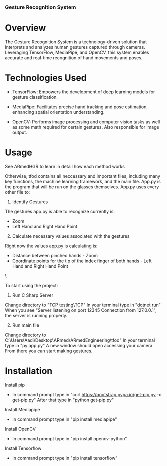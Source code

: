 ### Gesture Recognition System

# Overview

The Gesture Recognition System is a technology-driven solution that interprets and analyzes human gestures captured through cameras. Leveraging TensorFlow, MediaPipe, and OpenCV, this system enables accurate and real-time recognition of hand movements and poses.

# Technologies Used

- TensorFlow: Empowers the development of deep learning models for gesture classification.

- MediaPipe: Facilitates precise hand tracking and pose estimation, enhancing spatial orientation understanding.

- OpenCV: Performs image processing and computer vision tasks as well as some math required for certain gestures. Also responsible for image output.

# Usage

See ARmedHGR to learn in detail how each method works

Otherwise, tfod contains all neccessary and important files, including many key functions, the machine learning framework, and the main file.
App.py is the program that will be run on the glasses themselves. App.py uses every other file to:

1. Identify Gestures

The gestures app.py is able to recognize currently is:

- Zoom
- Left Hand and Right Hand Point

2. Calculate necessary values associated with the gestures

Right now the values app.py is calculating is:

- Distance between pinched hands - Zoom
- Coordinate points for the tip of the index finger of both hands - Left Hand and Right Hand Point

\

To start using the project:

1. Run C Sharp Server

Change directory to "TCP testing\TCP"
In your terminal type in "dotnet run"
When you see "Server listening on port 12345 Connection from 127.0.0.1", the server is running properly.

2. Run main file

Change directory to C:\Users\Aadi\Desktop\ARmed\ARmedEngineering\tfod"
In your terminal type in "py app.py"
A new window should open accessing your camera. From there you can start making gestures.


# Installation

Install pip

- In command prompt type in "curl https://bootstrap.pypa.io/get-pip.py -o get-pip.py"
After that type in "python get-pip.py"

Install Mediapipe

- In command prompt type in "pip install mediapipe"

Install OpenCV

- In command prompt type in "pip install opencv-python"

Install Tensorflow

- In command prompt type in "pip install tensorflow"


